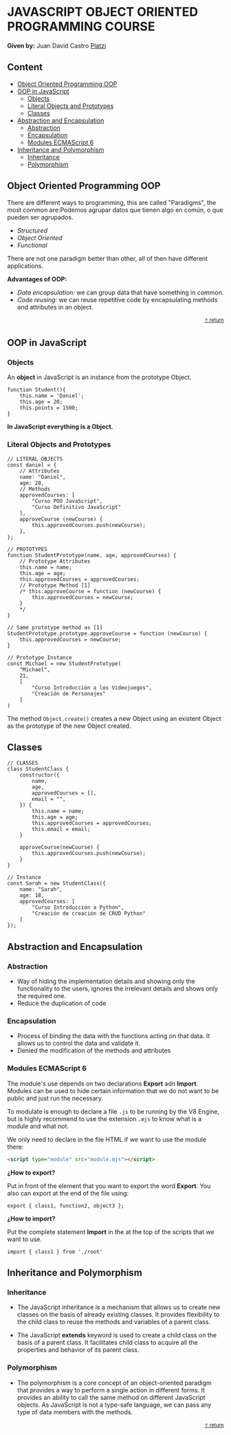 # JAVASCRIPT OBJECT ORIENTED PROGRAMMING COURSE
**Given by:** Juan David Castro [Platzi](https://platzi.com/p/juandc/)

## Content
- [Object Oriented Programming OOP](#object-oriented-programming-oop)
- [OOP in JavaScript](#oop-in-javascript)
    - [Objects](#objects)
    - [Literal Objects and Prototypes](#literal-objects-and-prototypes)
    - [Classes](#classes)
- [Abstraction and Encapsulation](#abstraction-and-encapsulation)
    - [Abstraction](#abstraction)
    - [Encapsulation](#encapsulation)
    - [Modules ECMAScript 6](#modules-ecmascript-6)
- [Inheritance and Polymorphism](#inheritance-and-polymorphism)
    - [Inheritance](#inheritance)
    - [Polymorphism](#polymorphism)


## Object Oriented Programming OOP
There are different ways to programming, this are called "Paradigms", the most common are:Podemos agrupar datos que tienen algo en común, o que pueden ser agrupados.
- *Structured*
- *Object Oriented*
- *Functional*

There are not one paradigm better than other, all of then have different applications.

**Advantages of OOP:**
- *Data encapsulation:* we can group data that have something in common.
- *Code reusing:* we can reuse repetitive code by encapsulating methods and attributes in an object.

<div align="right">
  <small><a href="#content">🡡 return</a></small>
</div>

## OOP in JavaScript
### Objects
An **object** in JavaScript is an instance from the prototype Object.

```JS
function Student(){
    this.name = 'Daniel';
    this.age = 20;
    this.points = 1500;
}
```
**In JavaScript everything is a Object.**

### Literal Objects and Prototypes

```JS
// LITERAL OBJECTS
const daniel = {
    // Attributes
    name: "Daniel",
    age: 20,
    // Methods
    approvedCourses: [
        "Curso POO JavaScript",
        "Curso Definitivo JavaScript"
    ],
    approveCourse (newCourse) {
        this.approvedCourses.push(newCourse);
    },
};

// PROTOTYPES
function StudentPrototype(name, age, approvedCourses) {
    // Prototype Attributes
    this.name = name;
    this.age = age;
    this.approvedCourses = approvedCourses;
    // Prototype Method [1] 
    /* this.approveCourse = function (newCourse) {
        this.approvedCourses = newCourse;
    }
    */
}

// Same prototype method as [1]
StudentPrototype.prototype.approveCourse = function (newCourse) {
    this.approvedCourses = newCourse;
}

// Prototype Instance
const Michael = new StudentPrototype(
    "Michael",
    21,
    [
        "Curso Introducción a los Videojuegos",
        "Creación de Personajes"
    ]
)
```

The method `Object.create()` creates a new Object using an existent Object as the prototype of the new Object created.

## Classes

```JS
// CLASSES
class StudentClass {
    constructor({
        name, 
        age, 
        approvedCourses = [],
        email = "",
    }) {
        this.name = name;
        this.age = age;
        this.approvedCourses = approvedCourses;
        this.email = email;
    }

    approveCourse(newCourse) {
        this.approvedCourses.push(newCourse);
    }
}

// Instance
const Sarah = new StudentClass({
    name: "Sarah",
    age: 18,
    approvedCourses: [
        "Curso Introducción a Python",
        "Creación de creación de CRUD Python"
    ]
});
```

## Abstraction and Encapsulation 
### Abstraction
- Way of hiding the implementation details and showing only the functionality to the users, ignores the irrelevant details and shows only the required one.
- Reduce the duplication of code
### Encapsulation
- Process of binding the data with the functions acting on that data. It allows us to control the data and validate it.
- Denied the modification of the methods and attributes

### Modules ECMAScript 6
The module's use depends on two declarations **Export** adn **Import**.
Modules can be used to hide certain information that we do not want to be public and just run the necessary.

To modulate is enough to declare a file `.js` to be running by the V8 Engine, but is highly recommend to use the extension `.mjs` to know what is a module and what not.

We only need to declare in the file HTML if we want to use the module there:

```html
<script type="module" src="module.mjs"></script>
```



**¿How to export?**

Put in front of the element that you want to export the word **Export**.
You also can export at the end of the file using:

```JS
export { class1, function2, object3 };
```

**¿How to import?**

Put the complete statement **Import** in the at the top of the scripts that we want to use.

```JS
import { class1 } from './root'
```


## Inheritance and Polymorphism
### Inheritance
- The JavaScript inheritance is a mechanism that allows us to create new classes on the basis of already existing classes. It provides flexibility to the child class to reuse the methods and variables of a parent class.

- The JavaScript **extends** keyword is used to create a child class on the basis of a parent class. It facilitates child class to acquire all the properties and behavior of its parent class.

### Polymorphism
- The polymorphism is a core concept of an object-oriented paradigm that provides a way to perform a single action in different forms. It provides an ability to call the same method on different JavaScript objects. As JavaScript is not a type-safe language, we can pass any type of data members with the methods.

<div align="right">
  <small><a href="#content">🡡 return</a></small>
</div>